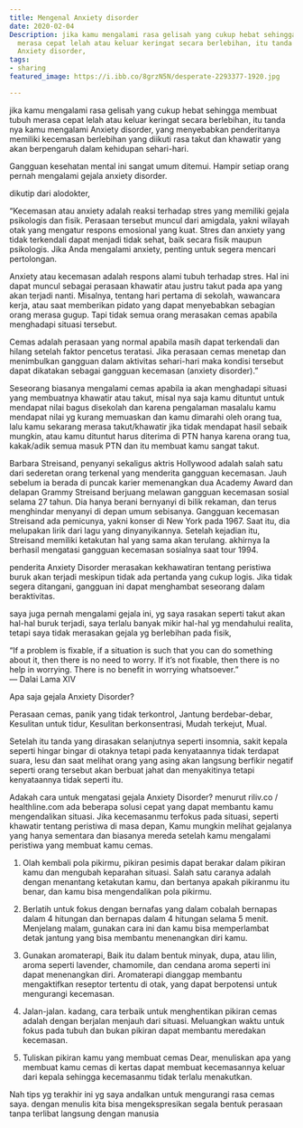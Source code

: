 ```yaml
---
title: Mengenal Anxiety disorder
date: 2020-02-04
Description: jika kamu mengalami rasa gelisah yang cukup hebat sehingga membuat tubuh
  merasa cepat lelah atau keluar keringat secara berlebihan, itu tanda nya kamu mengalami
  Anxiety disorder,
tags:
- sharing
featured_image: https://i.ibb.co/8grzN5N/desperate-2293377-1920.jpg

---
```

jika kamu mengalami rasa gelisah yang cukup hebat sehingga membuat tubuh merasa cepat lelah atau keluar keringat secara berlebihan, itu tanda nya kamu mengalami Anxiety disorder, yang menyebabkan penderitanya memiliki kecemasan berlebihan yang diikuti rasa takut dan khawatir yang akan berpengaruh dalam kehidupan sehari-hari.

Gangguan kesehatan mental ini sangat umum ditemui. Hampir setiap orang pernah mengalami gejala anxiety disorder.

dikutip dari alodokter,

“Kecemasan atau anxiety adalah reaksi terhadap stres yang memiliki gejala psikologis dan fisik. Perasaan tersebut muncul dari amigdala, yakni wilayah otak yang mengatur respons emosional yang kuat. Stres dan anxiety yang tidak terkendali dapat menjadi tidak sehat, baik secara fisik maupun psikologis. Jika Anda mengalami anxiety, penting untuk segera mencari pertolongan.

Anxiety atau kecemasan adalah respons alami tubuh terhadap stres. Hal ini dapat muncul sebagai perasaan khawatir atau justru takut pada apa yang akan terjadi nanti. Misalnya, tentang hari pertama di sekolah, wawancara kerja, atau saat memberikan pidato yang dapat menyebabkan sebagian orang merasa gugup. Tapi tidak semua orang merasakan cemas apabila menghadapi situasi tersebut. 

Cemas adalah perasaan yang normal apabila masih dapat terkendali dan hilang setelah faktor pencetus teratasi. Jika perasaan cemas menetap dan menimbulkan gangguan dalam aktivitas sehari-hari maka kondisi tersebut dapat dikatakan sebagai gangguan kecemasan (anxiety disorder).”

Seseorang biasanya mengalami cemas apabila ia akan menghadapi situasi yang membuatnya khawatir atau takut, misal nya saja kamu dituntut untuk mendapat nilai bagus disekolah dan karena pengalaman masalalu kamu mendapat nilai yg kurang memuaskan dan kamu dimarahi oleh orang tua, lalu kamu sekarang merasa takut/khawatir jika tidak mendapat hasil sebaik mungkin, atau kamu dituntut harus diterima di PTN hanya karena orang tua, kakak/adik semua masuk PTN dan itu membuat kamu sangat takut. 

Barbara Streisand, penyanyi sekaligus aktris Hollywood adalah salah satu dari sederetan orang terkenal yang menderita gangguan kecemasan. Jauh sebelum ia berada di puncak karier memenangkan dua Academy Award dan delapan Grammy Streisand berjuang melawan gangguan kecemasan sosial selama 27 tahun. Dia hanya berani bernyanyi di bilik rekaman, dan terus menghindar menyanyi di depan umum sebisanya. Gangguan kecemasan Streisand ada pemicunya, yakni konser di New York pada 1967. Saat itu, dia melupakan lirik dari lagu yang dinyanyikannya. Setelah kejadian itu, Streisand memiliki ketakutan hal yang sama akan terulang. akhirnya Ia berhasil mengatasi gangguan kecemasan sosialnya saat tour 1994.


penderita Anxiety Disorder merasakan kekhawatiran tentang peristiwa buruk akan terjadi meskipun tidak ada pertanda yang cukup logis. Jika tidak segera ditangani, gangguan ini dapat menghambat seseorang dalam beraktivitas.

saya juga pernah mengalami gejala ini, yg saya rasakan seperti takut akan hal-hal buruk terjadi, saya terlalu banyak mikir hal-hal yg mendahului realita, tetapi saya tidak merasakan gejala yg berlebihan pada fisik, 

“If a problem is fixable, if a situation is such that you can do something about it, then there is no need to worry. If it’s not fixable, then there is no help in worrying. There is no benefit in worrying whatsoever.” <br>
— Dalai Lama XIV


Apa saja gejala Anxiety Disorder?

Perasaan cemas, panik yang tidak terkontrol, Jantung berdebar-debar, Kesulitan untuk tidur, Kesulitan berkonsentrasi, Mudah terkejut, Mual.

Setelah itu tanda yang dirasakan selanjutnya seperti insomnia, sakit kepala seperti hingar bingar di otaknya tetapi pada kenyataannya tidak terdapat suara, lesu dan saat melihat orang yang asing akan langsung berfikir negatif seperti orang tersebut akan berbuat jahat dan menyakitinya tetapi kenyataannya tidak seperti itu.

Adakah cara untuk mengatasi gejala Anxiety Disorder?
menurut riliv.co / healthline.com ada beberapa solusi cepat yang dapat membantu kamu mengendalikan situasi. Jika kecemasanmu terfokus pada situasi, seperti khawatir tentang peristiwa di masa depan, Kamu mungkin melihat gejalanya yang hanya sementara dan biasanya mereda setelah kamu mengalami peristiwa yang membuat kamu cemas. 

1. Olah kembali pola pikirmu, pikiran pesimis dapat berakar dalam pikiran kamu dan mengubah keparahan situasi. Salah satu caranya adalah dengan menantang ketakutan kamu, dan bertanya apakah pikiranmu itu benar, dan kamu bisa mengendalikan pola pikirmu.

2. Berlatih untuk fokus dengan bernafas yang dalam
cobalah bernapas dalam 4 hitungan dan bernapas dalam 4 hitungan selama 5 menit. Menjelang malam, gunakan cara ini dan kamu bisa memperlambat detak jantung yang bisa membantu menenangkan diri kamu.

3. Gunakan aromaterapi, Baik itu dalam bentuk minyak, dupa, atau lilin, aroma seperti lavender, chamomile, dan cendana aroma seperti ini dapat menenangkan diri.
Aromaterapi dianggap membantu mengaktifkan reseptor tertentu di otak, yang dapat berpotensi untuk mengurangi kecemasan.

4. Jalan-jalan. kadang, cara terbaik untuk menghentikan pikiran cemas adalah dengan berjalan menjauh dari situasi. Meluangkan waktu untuk fokus pada tubuh dan bukan pikiran dapat membantu meredakan kecemasan.

5. Tuliskan pikiran kamu yang membuat cemas
Dear, menuliskan apa yang membuat kamu cemas di kertas dapat membuat kecemasannya keluar dari kepala sehingga kecemasanmu tidak terlalu menakutkan.

Nah tips yg terakhir ini yg saya andalkan untuk mengurangi rasa cemas saya. dengan menulis kita bisa mengekspresikan segala bentuk perasaan tanpa terlibat langsung dengan manusia